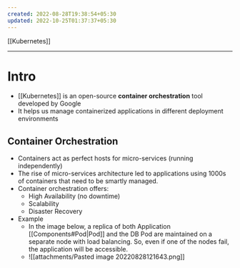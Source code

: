 ```yaml
---
created: 2022-08-28T19:38:54+05:30
updated: 2022-10-25T01:37:37+05:30
---
```

[[Kubernetes]]

---
# Intro

- [[Kubernetes]] is an open-source **container orchestration** tool developed by Google
- It helps us manage containerized applications in different deployment environments

## Container Orchestration
- Containers act as perfect hosts for micro-services (running independently)
- The rise of micro-services architecture led to applications using 1000s of containers that need to be smartly managed.
- Container orchestration offers:
	- High Availability (no downtime)
	- Scalability
	- Disaster Recovery 
- Example
	- In the image below, a replica of both Application [[Components#Pod|Pod]] and the DB Pod are maintained on a separate node with load balancing. So, even if one of the nodes fail, the application will be accessible.
	- ![[attachments/Pasted image 20220828121643.png]]